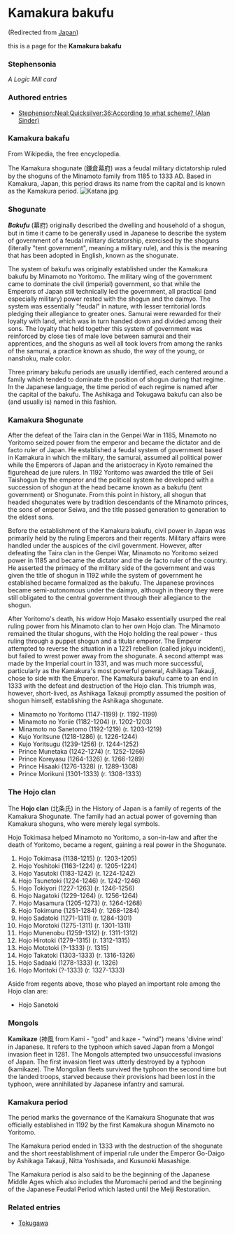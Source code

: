 
# Kamakura bakufu

(Redirected from [Japan](/japan))

this is a page for the **Kamakura bakafu**
### Stephensonia


*A Logic Mill card*

### Authored entries


* [Stephenson:Neal:Quicksilver:36:According to what scheme? (Alan Sinder)](/stephenson-neal-quicksilver-36-according-to-what-scheme-alan-sinder)


### Kamakura bakafu


From Wikipedia, the free encyclopedia. 

The Kamakura shogunate (鎌倉幕府) was a feudal military dictatorship ruled by the shoguns of the Minamoto family from 1185 to 1333 AD. Based in Kamakura, Japan, this period draws its name from the capital and is known as the Kamakura period.
![Katana.jpg](/https://web.archive.org/web/20060725171224im_/http://en.wikipedia.org/upload/c/c3/Katana.jpg)
### Shogunate


***Bakufu*** (幕府) originally described the dwelling and household of a shogun, but in time it came to be generally used in Japanese to describe the system of government of a feudal military dictatorship, exercised by the shoguns (literally "tent government", meaning a military rule), and this is the meaning that has been adopted in English, known as the shogunate. 

The system of bakufu was originally established under the Kamakura bakufu by Minamoto no Yoritomo. The military wing of the government came to dominate the civil (imperial) government, so that while the Emperors of Japan still technically led the government, all practical (and especially military) power rested with the shogun and the daimyo. The system was essentially "feudal" in nature, with lesser territorial lords pledging their allegiance to greater ones. Samurai were rewarded for their loyalty with land, which was in turn handed down and divided among their sons. The loyalty that held together this system of government was reinforced by close ties of male love between samurai and their apprentices, and the shoguns as well all took lovers from among the ranks of the samurai, a practice known as shudo, the way of the young, or nanshoku, male color. 

Three primary bakufu periods are usually identified, each centered around a family which tended to dominate the position of shogun during that regime. In the Japanese language, the time period of each regime is named after the capital of the bakufu. The Ashikaga and Tokugawa bakufu can also be (and usually is) named in this fashion. 

### Kamakura Shogunate


After the defeat of the Taira clan in the Genpei War in 1185, Minamoto no Yoritomo seized power from the emperor and became the dictator and de facto ruler of Japan. He established a feudal system of government based in Kamakura in which the military, the samurai, assumed all political power while the Emperors of Japan and the aristocracy in Kyoto remained the figurehead de jure rulers. In 1192 Yoritomo was awarded the title of Seii Taishogun by the emperor and the political system he developed with a succession of shogun at the head became known as a bakufu (tent government) or Shogunate. From this point in history, all shogun that headed shogunates were by tradition descendants of the Minamoto princes, the sons of emperor Seiwa, and the title passed generation to generation to the eldest sons. 

Before the establishment of the Kamakura bakufu, civil power in Japan was primarily held by the ruling Emperors and their regents. Military affairs were handled under the auspices of the civil government. However, after defeating the Taira clan in the Genpei War, Minamoto no Yoritomo seized power in 1185 and became the dictator and the de facto ruler of the country. He asserted the primacy of the military side of the government and was given the title of shogun in 1192 while the system of government he established became formalized as the bakufu. The Japanese provinces became semi-autonomous under the daimyo, although in theory they were still obligated to the central government through their allegiance to the shogun. 

After Yoritomo's death, his widow Hojo Masako essentially usurped the real ruling power from his Minamoto clan to her own Hojo clan. The Minamoto remained the titular shoguns, with the Hojo holding the real power - thus ruling through a puppet shogun and a titular emperor. The Emperor attempted to reverse the situation in a 1221 rebellion (called jokyu incident), but failed to wrest power away from the shogunate. A second attempt was made by the Imperial court in 1331, and was much more successful, particularly as the Kamakura's most powerful general, Ashikaga Takauji, chose to side with the Emperor. The Kamakura bakufu came to an end in 1333 with the defeat and destruction of the Hojo clan. This triumph was, however, short-lived, as Ashikaga Takauji promptly assumed the position of shogun himself, establishing the Ashikaga shogunate.

* Minamoto no Yoritomo (1147-1199) (r. 1192-1199)
* Minamoto no Yoriie (1182-1204) (r. 1202-1203)
* Minamoto no Sanetomo (1192-1219) (r. 1203-1219)
* Kujo Yoritsune (1218-1286) (r. 1226-1244)
* Kujo Yoritsugu (1239-1256) (r. 1244-1252)
* Prince Munetaka (1242-1274) (r. 1252-1266)
* Prince Koreyasu (1264-1326) (r. 1266-1289)
* Prince Hisaaki (1276-1328) (r. 1289-1308)
* Prince Morikuni (1301-1333) (r. 1308-1333)


### The Hojo clan


The **Hojo clan** (北条氏) in the History of Japan is a family of regents of the Kamakura Shogunate. The family had an actual power of governing than Kamakura shoguns, who were merely legal symbols. 

Hojo Tokimasa helped Minamoto no Yoritomo, a son-in-law and after the death of Yoritomo, became a regent, gaining a real power in the Shogunate. 

1. Hojo Tokimasa (1138-1215) (r. 1203-1205)
2. Hojo Yoshitoki (1163-1224) (r. 1205-1224)
3. Hojo Yasutoki (1183-1242) (r. 1224-1242)
4. Hojo Tsunetoki (1224-1246) (r. 1242-1246)
5. Hojo Tokiyori (1227-1263) (r. 1246-1256)
6. Hojo Nagatoki (1229-1264) (r. 1256-1264)
7. Hojo Masamura (1205-1273) (r. 1264-1268)
8. Hojo Tokimune (1251-1284) (r. 1268-1284)
9. Hojo Sadatoki (1271-1311) (r. 1284-1301)
10. Hojo Morotoki (1275-1311) (r. 1301-1311)
11. Hojo Munenobu (1259-1312) (r. 1311-1312)
12. Hojo Hirotoki (1279-1315) (r. 1312-1315)
13. Hojo Mototoki (?-1333) (r. 1315)
14. Hojo Takatoki (1303-1333) (r. 1316-1326)
15. Hojo Sadaaki (1278-1333) (r. 1326)
16. Hojo Moritoki (?-1333) (r. 1327-1333)


Aside from regents above, those who played an important role among the Hojo clan are: 
* Hojo Sanetoki


### Mongols


**Kamikaze** (神風 from Kami - "god" and kaze - "wind") means 'divine wind' in Japanese. It refers to the typhoon which saved Japan from a Mongol invasion fleet in 1281. The Mongols attempted two unsuccessful invasions of Japan. The first invasion fleet was utterly destroyed by a typhoon (kamikaze). The Mongolian fleets survived the typhoon the second time but the landed troops, starved because their provisions had been lost in the typhoon, were annihilated by Japanese infantry and samurai. 

### Kamakura period


The period marks the governance of the Kamakura Shogunate that was officially established in 1192 by the first Kamakura shogun Minamoto no Yoritomo. 

The Kamakura period ended in 1333 with the destruction of the shogunate and the short reestablishment of imperial rule under the Emperor Go-Daigo by Ashikaga Takauji, Nitta Yoshisada, and Kusunoki Masashige. 

The Kamakura period is also said to be the beginning of the Japanese Middle Ages which also includes the Muromachi period and the beginning of the Japanese Feudal Period which lasted until the Meiji Restoration.

### Related entries


* [Tokugawa](/tokugawa)
